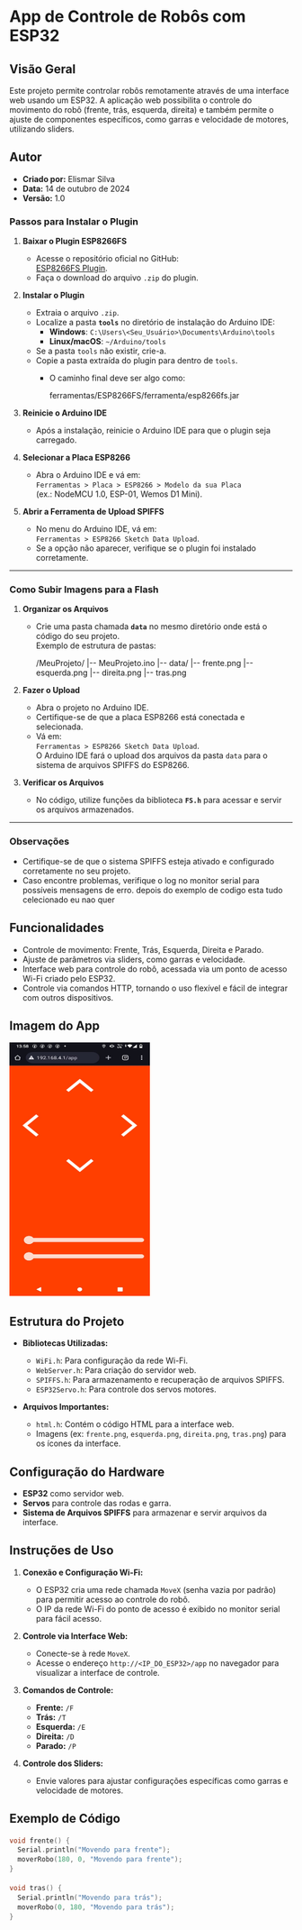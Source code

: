 # App de Controle de Robôs com ESP32

## Visão Geral

Este projeto permite controlar robôs remotamente através de uma interface web usando um ESP32. A aplicação web possibilita o controle do movimento do robô (frente, trás, esquerda, direita) e também permite o ajuste de componentes específicos, como garras e velocidade de motores, utilizando sliders.

## Autor

- **Criado por:** Elismar Silva
- **Data:** 14 de outubro de 2024
- **Versão:** 1.0

### Passos para Instalar o Plugin

1. **Baixar o Plugin ESP8266FS**  
   - Acesse o repositório oficial no GitHub:  
     [ESP8266FS Plugin](https://github.com/esp8266/arduino-esp8266fs-plugin).
   - Faça o download do arquivo `.zip` do plugin.

2. **Instalar o Plugin**  
   - Extraia o arquivo `.zip`.  
   - Localize a pasta **`tools`** no diretório de instalação do Arduino IDE:  
     - **Windows**: `C:\Users\<Seu_Usuário>\Documents\Arduino\tools`  
     - **Linux/macOS**: `~/Arduino/tools`  
   - Se a pasta `tools` não existir, crie-a.  
   - Copie a pasta extraída do plugin para dentro de `tools`.  
     - O caminho final deve ser algo como:

       ferramentas/ESP8266FS/ferramenta/esp8266fs.jar
       
3. **Reinicie o Arduino IDE**  
   - Após a instalação, reinicie o Arduino IDE para que o plugin seja carregado.

4. **Selecionar a Placa ESP8266**  
   - Abra o Arduino IDE e vá em:  
     `Ferramentas > Placa > ESP8266 > Modelo da sua Placa`  
     (ex.: NodeMCU 1.0, ESP-01, Wemos D1 Mini).

5. **Abrir a Ferramenta de Upload SPIFFS**  
   - No menu do Arduino IDE, vá em:  
     `Ferramentas > ESP8266 Sketch Data Upload`.  
   - Se a opção não aparecer, verifique se o plugin foi instalado corretamente.

---

### Como Subir Imagens para a Flash

1. **Organizar os Arquivos**  
   - Crie uma pasta chamada **`data`** no mesmo diretório onde está o código do seu projeto.  
     Exemplo de estrutura de pastas:

     /MeuProjeto/ |-- MeuProjeto.ino |-- data/ |-- frente.png |-- esquerda.png |-- direita.png |-- tras.png
     
2. **Fazer o Upload**  
   - Abra o projeto no Arduino IDE.  
   - Certifique-se de que a placa ESP8266 está conectada e selecionada.  
   - Vá em:  
     `Ferramentas > ESP8266 Sketch Data Upload`.  
     O Arduino IDE fará o upload dos arquivos da pasta `data` para o sistema de arquivos SPIFFS do ESP8266.

3. **Verificar os Arquivos**  
   - No código, utilize funções da biblioteca **`FS.h`** para acessar e servir os arquivos armazenados.

---

### Observações

- Certifique-se de que o sistema SPIFFS esteja ativado e configurado corretamente no seu projeto.  
- Caso encontre problemas, verifique o log no monitor serial para possíveis mensagens de erro.
 depois do exemplo de codigo esta tudo celecionado eu nao quer

## Funcionalidades

- Controle de movimento: Frente, Trás, Esquerda, Direita e Parado.
- Ajuste de parâmetros via sliders, como garras e velocidade.
- Interface web para controle do robô, acessada via um ponto de acesso Wi-Fi criado pelo ESP32.
- Controle via comandos HTTP, tornando o uso flexível e fácil de integrar com outros dispositivos.

## Imagem do App

<img src="images/app.jpg" alt="Interface de controle do robô" width="250" height="450">

## Estrutura do Projeto

- **Bibliotecas Utilizadas:**
  - `WiFi.h`: Para configuração da rede Wi-Fi.
  - `WebServer.h`: Para criação do servidor web.
  - `SPIFFS.h`: Para armazenamento e recuperação de arquivos SPIFFS.
  - `ESP32Servo.h`: Para controle dos servos motores.

- **Arquivos Importantes:**
  - `html.h`: Contém o código HTML para a interface web.
  - Imagens (ex: `frente.png`, `esquerda.png`, `direita.png`, `tras.png`) para os ícones da interface.

## Configuração do Hardware

- **ESP32** como servidor web.
- **Servos** para controle das rodas e garra.
- **Sistema de Arquivos SPIFFS** para armazenar e servir arquivos da interface.

## Instruções de Uso

1. **Conexão e Configuração Wi-Fi:**
   - O ESP32 cria uma rede chamada `MoveX` (senha vazia por padrão) para permitir acesso ao controle do robô.
   - O IP da rede Wi-Fi do ponto de acesso é exibido no monitor serial para fácil acesso.

2. **Controle via Interface Web:**
   - Conecte-se à rede `MoveX`.
   - Acesse o endereço `http://<IP_DO_ESP32>/app` no navegador para visualizar a interface de controle.

3. **Comandos de Controle:**
   - **Frente:** `/F`
   - **Trás:** `/T`
   - **Esquerda:** `/E`
   - **Direita:** `/D`
   - **Parado:** `/P`

4. **Controle dos Sliders:**
   - Envie valores para ajustar configurações específicas como garras e velocidade de motores.

## Exemplo de Código

```cpp
void frente() {
  Serial.println("Movendo para frente");
  moverRobo(180, 0, "Movendo para frente");
}

void tras() {
  Serial.println("Movendo para trás");
  moverRobo(0, 180, "Movendo para trás");
}
